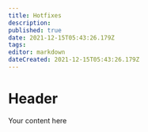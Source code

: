 ```yaml
---
title: Hotfixes
description: 
published: true
date: 2021-12-15T05:43:26.179Z
tags: 
editor: markdown
dateCreated: 2021-12-15T05:43:26.179Z
---
```


# Header
Your content here